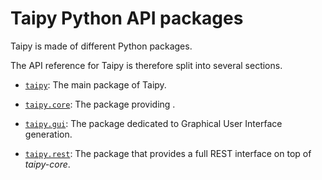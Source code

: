 # Taipy Python API packages

Taipy is made of different Python packages.

The API reference for Taipy is therefore split into several sections.

   - [`taipy`](reference/pkg_taipy.md): The main package of Taipy.

   - [`taipy.core`](reference/pkg_taipy.core/index.md): The package providing .

   - [`taipy.gui`](reference/pkg_taipy.gui/index.md): The package dedicated to Graphical
      User Interface generation.

   - [`taipy.rest`](reference/pkg_taipy.rest/index.md): The package that provides a full
     REST interface on top of _taipy-core_.
